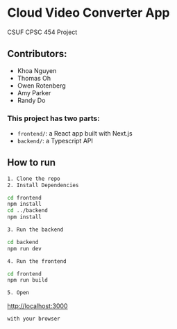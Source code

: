 # Cloud Video Converter App

CSUF CPSC 454 Project

## Contributors:
- Khoa Nguyen
- Thomas Oh
- Owen Rotenberg
- Amy Parker
- Randy Do

### This project has two parts:

- `frontend/`: a React app built with Next.js
- `backend/`: a Typescript API

## How to run

```bash
1. Clone the repo
2. Install Dependencies

cd frontend
npm install
cd ../backend
npm install

3. Run the backend

cd backend
npm run dev

4. Run the frontend

cd frontend
npm run build

5. Open
```
[http://localhost:3000](http://localhost:3000)
```bash
with your browser
```